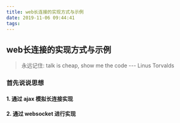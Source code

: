 ```yaml
---
title: web长连接的实现方式与示例
date: 2019-11-06 09:44:41
tags:
---
```


## web长连接的实现方式与示例

> 永远记住:  talk is cheap, show me the code  --- Linus Torvalds

### 首先说说思想

#### 1. 通过 ajax 模拟长连接实现

#### 2. 通过 websocket 进行实现

